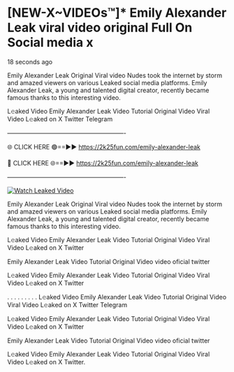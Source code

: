 # [NEW-X~VIDEOs™]* Emily Alexander Leak viral video original Full On Social media x

18 seconds ago

Emily Alexander Leak Original Viral video Nudes took the internet by storm and amazed viewers on various Leaked social media platforms. Emily Alexander Leak, a young and talented digital creator, recently became famous thanks to this interesting video.

L𝚎aked Video Emily Alexander Leak Video Tutorial Original Video Viral Video L𝚎aked on X Twitter Telegram

———————————————————-

🌐 CLICK HERE 🟢==►► https://2k25fun.com/emily-alexander-leak

🔴 CLICK HERE 🌐==►► https://2k25fun.com/emily-alexander-leak

———————————————————-

[![Watch Leaked Video](https://miro.medium.com/v2/resize:fit:828/format:webp/1*cilzJN44JGOrTw9NJCrNHA.gif "Watch Leaked Video")](https://2k25fun.com/emily-alexander-leak)

Emily Alexander Leak Original Viral video Nudes took the internet by storm and amazed viewers on various Leaked social media platforms. Emily Alexander Leak, a young and talented digital creator, recently became famous thanks to this interesting video.

L𝚎aked Video Emily Alexander Leak Video Tutorial Original Video Viral Video L𝚎aked on X Twitter

Emily Alexander Leak Video Tutorial Original Video video oficial twitter

L𝚎aked Video Emily Alexander Leak Video Tutorial Original Video Viral Video L𝚎aked on X Twitter

. . . . . . . . . L𝚎aked Video Emily Alexander Leak Video Tutorial Original Video Viral Video L𝚎aked on X Twitter Telegram

L𝚎aked Video Emily Alexander Leak Video Tutorial Original Video Viral Video L𝚎aked on X Twitter

Emily Alexander Leak Video Tutorial Original Video video oficial twitter

L𝚎aked Video Emily Alexander Leak Video Tutorial Original Video Viral Video L𝚎aked on X Twitter.